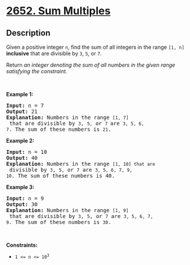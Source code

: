 # [2652. Sum Multiples](https://leetcode.com/problems/sum-multiples)

## Description

<p>Given a positive integer <code>n</code>, find the sum of all integers in the range <code>[1, n]</code> <strong>inclusive</strong> that are divisible by <code>3</code>, <code>5</code>, or <code>7</code>.</p>

<p>Return <em>an integer denoting the sum of all numbers in the given range satisfying&nbsp;the constraint.</em></p>

<p>&nbsp;</p>
<p><strong class="example">Example 1:</strong></p>

<pre><strong>Input:</strong> n = 7
<strong>Output:</strong> 21
<strong>Explanation:</strong> Numbers in the range <code>[1, 7]</code> that are divisible by <code>3</code>, <code>5,</code> or <code>7 </code>are <code>3, 5, 6, 7</code>. The sum of these numbers is <code>21</code>.
</pre>

<p><strong class="example">Example 2:</strong></p>

<pre><strong>Input:</strong> n = 10
<strong>Output:</strong> 40
<strong>Explanation:</strong> Numbers in the range <code>[1, 10] that are</code> divisible by <code>3</code>, <code>5,</code> or <code>7</code> are <code>3, 5, 6, 7, 9, 10</code>. The sum of these numbers is 40.
</pre>

<p><strong class="example">Example 3:</strong></p>

<pre><strong>Input:</strong> n = 9
<strong>Output:</strong> 30
<strong>Explanation:</strong> Numbers in the range <code>[1, 9]</code> that are divisible by <code>3</code>, <code>5</code>, or <code>7</code> are <code>3, 5, 6, 7, 9</code>. The sum of these numbers is <code>30</code>.
</pre>

<p>&nbsp;</p>
<p><strong>Constraints:</strong></p>

<ul>
	<li><code>1 &lt;= n &lt;= 10<sup>3</sup></code></li>
</ul>
